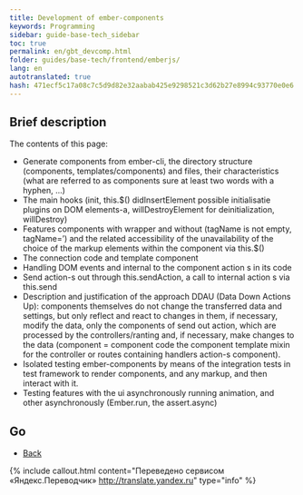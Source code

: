 ```yaml
--- 
title: Development of ember-components 
keywords: Programming 
sidebar: guide-base-tech_sidebar 
toc: true 
permalink: en/gbt_devcomp.html 
folder: guides/base-tech/frontend/emberjs/ 
lang: en 
autotranslated: true 
hash: 471ecf5c17a08c7c5d9d82e32aabab425e9298521c3d62b27e8994c93770e0e6 
--- 
```


## Brief description 

The contents of this page: 

* Generate components from ember-cli, the directory structure (components, templates/components) and files, their characteristics (what are referred to as components sure at least two words with a hyphen, ...) 
* The main hooks (init, this.$() didInsertElement possible initialisatie plugins on DOM elements-a, willDestroyElement for deinitialization, willDestroy) 
* Features components with wrapper and without (tagName is not empty, tagName=’) and the related accessibility of the unavailability of the choice of the markup elements within the component via this.$() 
* The connection code and template component 
* Handling DOM events and internal to the component action s in its code 
* Send action-s out through this.sendAction, a call to internal action s via this.send 
* Description and justification of the approach DDAU (Data Down Actions Up): components themselves do not change the transferred data and settings, but only reflect and react to changes in them, if necessary, modify the data, only the components of send out action, which are processed by the controllers/ranting and, if necessary, make changes to the data (component = component code the component template mixin for the controller or routes containing handlers action-s component). 
* Isolated testing ember-components by means of the integration tests in test framework to render components, and any markup, and then interact with it. 
* Testing features with the ui asynchronously running animation, and other asynchronously (Ember.run, the assert.async) 

## Go 

* [Back](gbt_emberjs.html)


{% include callout.html content="Переведено сервисом «Яндекс.Переводчик» <http://translate.yandex.ru>" type="info" %}